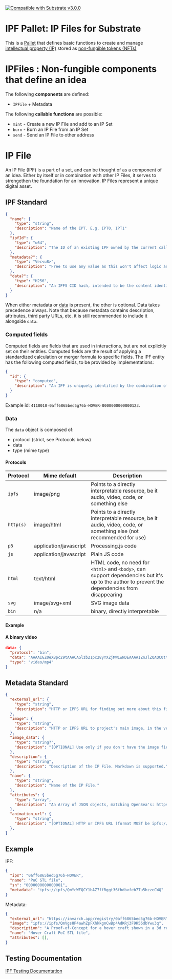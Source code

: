 [![Compatible with Substrate v3.0.0](https://img.shields.io/badge/Substrate-v3.0.0-E6007A)](https://github.com/paritytech/substrate/releases/tag/v3.0.0)

# IPF Pallet: IP Files for Substrate

This is a [Pallet](https://substrate.dev/docs/en/knowledgebase/runtime/pallets) that defines basic functions
to create and manage [intellectual property (IP)](https://en.wikipedia.org/wiki/Intellectual_property) stored as [non-fungible tokens (NFTs)](https://en.wikipedia.org/wiki/Non-fungible_token)

# IPFiles : Non-fungible components that define an idea

The following **components** are defined:

* `IPFile` + Metadata

The following **callable functions** are possible:

* `mint` - Create a new IP File and add to an IP Set
* `burn` - Burn an IP File from an IP Set
* `send` - Send an IP File to other address


# IP File

An IP File (IPF) is a part of a set, and can be thought of as a component of an idea. Either by itself or in combination with other IP Files, it serves to strengethen the foundation for an innovation. IP Files represent a unique digital asset.

## IPF Standard

```json
{
  "name": {
    "type": "string",
    "description": "Name of the IPT. E.g. IPT0, IPT1"
  },
  "ipfId": {
    "type": "u64",
    "description": "The ID of an existing IPF owned by the current caller, can be found in events after minting or in storage"
  },
  "metadata?": {
    "type": "Vec<u8>",
    "description": "Free to use any value as this won't affect logic and is intended to be used by dApp developers"
  },
  "data?": {
    "type": "H256",
    "description": "An IPFS CID hash, intended to be the content identifier of the actual file, can be taken from CID here: https://cid.ipfs.io by copying the Digest (Hex) field"
  }
}
```

When either metadata or [data](#data) is present, the other is optional. Data takes precedence
always. Note that because metadata contains description, attributes, third party URLs, etc. it is
still recommended to include it alongside `data`.

### Computed fields

Computed fields are fields that are used in interactions, but are not explicitly set on their
entities. Computed fields are the result of applying a standardized calculation or merger formula to
specific fields. The IPF entity has the following computed fields, to be provided by
implementations:

```json
{
  "id": {
    "type": "computed",
    "description": "An IPF is uniquely identified by the combination of its minting block number, set ID, its instance ID, and its serial number, e.g. 4110010-0aff6865bed5g76b-HOVER-0000000000000123"
  }
}
```

Example id: `4110010-0aff6865bed5g76b-HOVER-0000000000000123`.

### Data

The `data` object is composed of:

- protocol (strict, see Protocols below)
- data
- type (mime type)

#### Protocols

| Protocol  | Mime default           | Description                                                                                                                                    |
| --------- | ---------------------- | ---------------------------------------------------------------------------------------------------------------------------------------------- |
| `ipfs`    | image/png              | Points to a directly interpretable resource, be it audio, video, code, or something else                                                       |
| `http(s)` | image/html             | Points to a directly interpretable resource, be it audio, video, code, or something else (not recommended for use)                             |
| `p5`      | application/javascript | Processing.js code                                                                                                                             |
| `js`      | application/javascript | Plain JS code                                                                                                                                  |
| `html`    | text/html              | HTML code, no need for `<html>` and `<body>`, can support dependencies but it's up to the author to prevent the dependencies from disappearing |
| `svg`     | image/svg+xml          | SVG image data                                                                                                                                 |
| `bin`     | n/a                    | binary, directly interpretable                                                                                                                 |

#### Example

#### A binary video

```json
data: {
  "protocol": "bin",
  "data": "AAAAIGZ0eXBpc29tAAACAGlzb21pc28yYXZjMW1wNDEAAAAIZnJlZQAQC0ttZGF0AQIUGRQmM...",
  "type": "video/mp4"
}
```

## Metadata Standard

```json
{
  "external_url": {
    "type": "string",
    "description": "HTTP or IPFS URL for finding out more about this file. If IPFS, MUST be in the format of ipfs://ipfs/HASH"
  },
  "image": {
    "type": "string",
    "description": "HTTP or IPFS URL to project's main image, in the vein of og:image. If IPFS, MUST be in the format of ipfs://ipfs/HASH"
  },
  "image_data": {
    "type": "string?",
    "description": "[OPTIONAL] Use only if you don't have the image field (they are mutually exclusive and image takes precedence). Raw base64 or SVG data for the image. If SVG, MUST start with <svg, if base64, MUST start with base64:"
  },
  "description": {
    "type": "string",
    "description": "Description of the IP File. Markdown is supported."
  },
  "name": {
    "type": "string",
    "description": "Name of the IP File."
  },
  "attributes": {
    "type": "array",
    "description": "An Array of JSON objects, matching OpenSea's: https://docs.opensea.io/docs/metadata-standards#section-attributes"
  },
  "animation_url": {
    "type": "string",
    "description": "[OPTIONAL] HTTP or IPFS URL (format MUST be ipfs://ipfs/HASH) for an animated image of the item. GLTF, GLB, WEBM, MP4, M4V, and OGG are supported, and when using IPFS type MUST be appended, separated by colon, e.g. ipfs://ipfs/SOMEHASH:webm."
  },
}
```

## Example

IPF:

```json
{
  "ips": "0aff6865bed5g76b-HOVER",
  "name": "PoC STL file",
  "sn": "0000000000000001",
  "metadata": "ipfs://ipfs/QmYcWFQCY1bAZ7ffRggt36fhdbvfeb7Tu5hzzeCWQ"
}
```

Metadata:

```json
{
  "external_url": "https://invarch.app/registry/0aff6865bed5g76b-HOVER",
  "image": "ipfs://ipfs/QmVgs8P4awhZpFXhkkgnCwBp4AdKRj3F9K56dbYwu3q",
  "description": "A Proof-of-Concept for a hover craft shown in a 3d rendering",
  "name": "Hover Craft PoC STL file",
  "attributes": [],
}
```

## Testing Documentation

[IPF Testing Documentation](https://gist.github.com/arrudagates/877d6d7b56d06ea1a941b73573a28d3f#file-ipf-md)